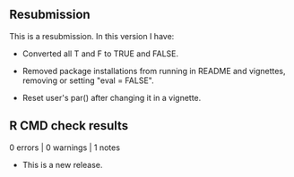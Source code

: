 ## Resubmission
This is a resubmission. In this version I have:

* Converted all T and F to TRUE and FALSE.

* Removed package installations from running in README and vignettes, removing or setting "eval = FALSE".

* Reset user's par() after changing it in a vignette.

## R CMD check results

0 errors | 0 warnings | 1 notes

* This is a new release.

